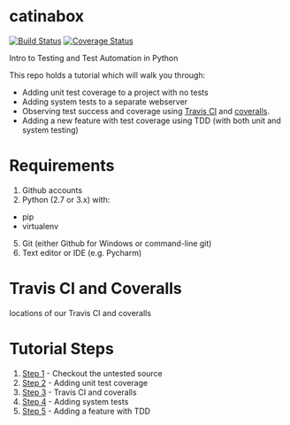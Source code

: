 # catinabox
[![Build Status](https://travis-ci.org/keeppythonweird/catinabox.svg?branch=master)](https://travis-ci.org/keeppythonweird/catinabox)
[![Coverage Status](https://coveralls.io/repos/keeppythonweird/catinabox/badge.svg?branch=master&service=github)](https://coveralls.io/github/keeppythonweird/catinabox?branch=master)

Intro to Testing and Test Automation in Python

This repo holds a tutorial which will walk you through:
- Adding unit test coverage to a project with no tests
- Adding system tests to a separate webserver
- Observing test success and coverage using
  [Travis CI](https://travis-ci.org/) and [coveralls](https://coveralls.io/).
- Adding a new feature with test coverage using TDD (with both unit and
  system testing)

# Requirements

1. Github accounts
2. Python (2.7 or 3.x) with:
  - pip
  - virtualenv
5. Git (either Github for Windows or command-line git)
6. Text editor or IDE (e.g. Pycharm)


# Travis CI and Coveralls

<TBD> locations of our Travis CI and coveralls


# Tutorial Steps

1. [Step 1](./steps/1.md) - Checkout the untested source
2. [Step 2](./steps/2.md) - Adding unit test coverage
3. [Step 3](./steps/3.md) - Travis CI and coveralls
4. [Step 4](./steps/4.md) - Adding system tests
5. [Step 5](./steps/5.md) - Adding a feature with TDD

